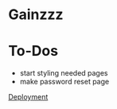 # Gainzzz


# To-Dos
- start styling needed pages 
- make password reset page

[Deployment](https://gainzzz-1shoukr.vercel.app/)
